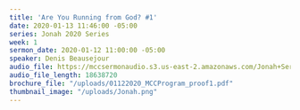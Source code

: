 ```yaml
---
title: 'Are You Running from God? #1'
date: 2020-01-13 11:46:00 -05:00
series: Jonah 2020 Series
week: 1
sermon_date: 2020-01-12 11:00:00 -05:00
speaker: Denis Beausejour
audio_file: https://mccsermonaudio.s3.us-east-2.amazonaws.com/Jonah+Series+2020/Are+You+Running+From+God_+%231.lite.mp3
audio_file_length: 18638720
brochure_file: "/uploads/01122020_MCCProgram_proof1.pdf"
thumbnail_image: "/uploads/Jonah.png"
---
```

